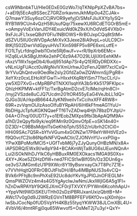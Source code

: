 csW9NbnbkTU/HIe0EDxE0GzWo7/qTKNlpPpXZvBA7bs=
/+aEl9j5EcAq9SSecZ7GRZorkavnnJkhMip0u4ZCJAk=
Q7mawY3Suy6ozCCjRVOR9yefyjO/SMsFJIuXXYp1ySQ=
RYB1W9CUn4vQzH58UsufQqr75xewXU6RCdETGOrB5mE=
+oAmpyVoExVanJlDY4ExuicWd0kZ9xX/hOdVdS4VXb0=
9xFJcJFL1xseQBdY0Flu1NBIOWS+RrBOJxpCQq8tStM=
dSZVU5lIU0cWVDpAcMrXvX3Jexe28iA9vpL+oULC9CI=
8tKj1S02DwrVldGpyuHVsTXin598FP5v8PE6xnLutfE=
FO1LTyLrfdng0wbl1Oxte5Rj6wJf+v+rR/9pXrb6EMc=
HZq6LvUk5BgUthKe2ehPC6z9A47O29LUjIiXlrEehKM=
rAxzV1Wx1sgeDb4/6udj951dAp7Sr4yQ1ERDyDRDXXc=
vNLnUgFUAcct0uWgNvlVXmUrhwJOzFenJQWf7xcICxQ=
9rYVuQhQntvo9OedRe2sIy2GfdZa0wZQWmrnSj/PgR8=
XeYXrz0cxLEHoXtFGwTi+HIxxHXqRbYiSm7TfscCLrU=
yw5XD7XvG+cMpRBPdTNXXl1sqhYA3b5rKk5179FKIpc=
QhIzHKPMW+ktFF1z/TxrBgAtmD2cvE7clMe/rqHn8CI=
/myj2VSzde8uCJQ7Ucdm201tOR455yEaG4VeJbLL1dQ=
QJGo3l/A/rkpdB6644JlyKN9xeiIvTxCcihxXFF4RW8=
69R+zvVqmOlJIzAsoOIfuBYRpAH/6iH6kFfmeAG1YuU=
RbDHgJcTpfuKGKNQaeFTf6TvZADwq4Hjh78bzDYJtpU=
04A+O7nq/00UDT7y+o1EfEobZMXps9fbi3bApAQfM9A=
a1hD/2eQpyfbi9yk/eq9fiMn9z0QmvOfpE+oSK14n40=
DZ3D/+C9BBsMdjnlTsGeKhbTph/S552/nUbrh2CtCi0=
HHi09SAc7Q5R+bYfvVGum4xGONZw17P8eYrWHtlVEz0=
f9Q0vcfC2lo86NpfkNFVQwACtir/ZJONVnYU+vxP0ig=
YPwXBPoMofMCl5+UGfTvbM6j7yZJyQunyOHBzMN/x8A=
iAPSDRQ/EWx9I/w8pY94+BCAKmWjTa8UG6sUEunNQnA=
Lui2iSOkNIhDJYlkC6yHBBuxRM0EXOkacs1MGA9S0Xs=
4XY+JKoe5ZDHzDfW+ned7FICSt1wBIf05h/Oz3DUn6g=
oe3vS7JMGm6zU1P9XWcr8Y19yBsnrxayCk7T8Pc7Z1E=
v7VVhHqjtQ0FRrOBOJtFIsDH/iBfu4lMBpNUS3s4vCQ=
BVk6rPFhj8c9mPhXsE92Uc8doYKvYgJPIGJnOFIEGLM=
QmsPWZOVz4m4s4G5YgAyclwJwNm/JkxlWjIG6A5g1FI=
hZnDwRPAYbY9QKEJXmCF0rjITXVXY/PYWm6KcohhApU=
+YppVNt9WDiSKEUTHh02sDziPBRlJxanUxizQbttB+M=
AWc17v0g0d9J2WRzEGVnTM8BPFEFV6KfOv+sjX0nhjo=
lwSbJCocNp0fUD5VpYH4KBz55tyqYKWW38JLCmXBL4U=
4VbVI6/4tmtRFgj0qu65Wwvof5+OsMeT2j7u3y/+QxY=
